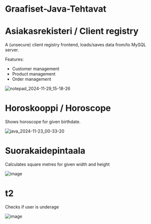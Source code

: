 # Graafiset-Java-Tehtavat
 
# Asiakasrekisteri / Client registry
A (unsecure) client registry frontend, loads/saves data from/to MySQL server.

Features:
- Customer management
- Product management
- Order management

![notepad_2024-11-29_15-18-26](https://github.com/user-attachments/assets/24d776a6-212f-4b5d-a729-ddb4cbf44e52)

# Horoskooppi / Horoscope
Shows horoscope for given birthdate.

![java_2024-11-23_00-33-20](https://github.com/user-attachments/assets/65188cc8-75bb-4752-8bd6-a44d39afacdb)

# Suorakaidepintaala
Calculates square metres for given width and height

![image](https://github.com/user-attachments/assets/1c5ede3c-72ae-44e5-bd09-e144f68e4169)

# t2
Checks if user is underage

![image](https://github.com/user-attachments/assets/27c3e96d-9397-4a3d-8189-851af6c410e3)
